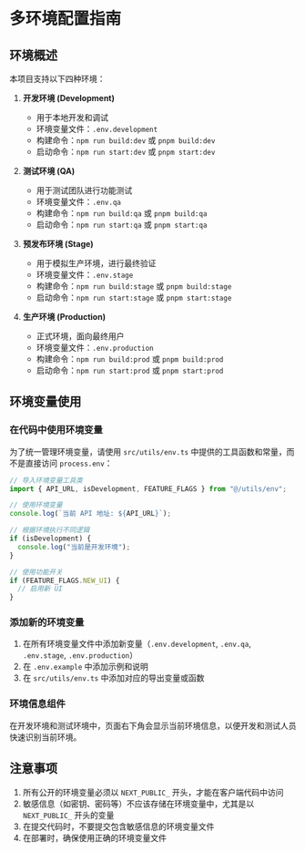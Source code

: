 # 多环境配置指南

## 环境概述

本项目支持以下四种环境：

1. **开发环境 (Development)**

   - 用于本地开发和调试
   - 环境变量文件：`.env.development`
   - 构建命令：`npm run build:dev` 或 `pnpm build:dev`
   - 启动命令：`npm run start:dev` 或 `pnpm start:dev`

2. **测试环境 (QA)**

   - 用于测试团队进行功能测试
   - 环境变量文件：`.env.qa`
   - 构建命令：`npm run build:qa` 或 `pnpm build:qa`
   - 启动命令：`npm run start:qa` 或 `pnpm start:qa`

3. **预发布环境 (Stage)**

   - 用于模拟生产环境，进行最终验证
   - 环境变量文件：`.env.stage`
   - 构建命令：`npm run build:stage` 或 `pnpm build:stage`
   - 启动命令：`npm run start:stage` 或 `pnpm start:stage`

4. **生产环境 (Production)**
   - 正式环境，面向最终用户
   - 环境变量文件：`.env.production`
   - 构建命令：`npm run build:prod` 或 `pnpm build:prod`
   - 启动命令：`npm run start:prod` 或 `pnpm start:prod`

## 环境变量使用

### 在代码中使用环境变量

为了统一管理环境变量，请使用 `src/utils/env.ts` 中提供的工具函数和常量，而不是直接访问 `process.env`：

```typescript
// 导入环境变量工具类
import { API_URL, isDevelopment, FEATURE_FLAGS } from "@/utils/env";

// 使用环境变量
console.log(`当前 API 地址: ${API_URL}`);

// 根据环境执行不同逻辑
if (isDevelopment) {
  console.log("当前是开发环境");
}

// 使用功能开关
if (FEATURE_FLAGS.NEW_UI) {
  // 启用新 UI
}
```

### 添加新的环境变量

1. 在所有环境变量文件中添加新变量（`.env.development`, `.env.qa`, `.env.stage`, `.env.production`）
2. 在 `.env.example` 中添加示例和说明
3. 在 `src/utils/env.ts` 中添加对应的导出变量或函数

### 环境信息组件

在开发环境和测试环境中，页面右下角会显示当前环境信息，以便开发和测试人员快速识别当前环境。

## 注意事项

1. 所有公开的环境变量必须以 `NEXT_PUBLIC_` 开头，才能在客户端代码中访问
2. 敏感信息（如密钥、密码等）不应该存储在环境变量中，尤其是以 `NEXT_PUBLIC_` 开头的变量
3. 在提交代码时，不要提交包含敏感信息的环境变量文件
4. 在部署时，确保使用正确的环境变量文件
